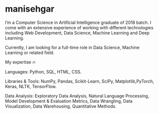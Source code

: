 # manisehgar
I’m a Computer Science in Artificial Intelligence graduate of 2018 batch. I come with an extensive experience of working with different technologies including Web Development, Data Science, Machine Learning and Deep Learning.

Currently, I am looking for a full-time role in Data Science, Machine Learning or related field.

My expertise 🔥

Languages: Python, SQL, HTML, CSS.

Libraries & Tools: NumPy, Pandas, Scikit-Learn, SciPy, Matplotlib,PyTorch, Keras, NLTK, TensorFlow.

Data Analysis: Exploratory Data Analysis, Natural Language Processing, Model Development & Evaluation Metrics, Data Wrangling, Data Visualization, Data Warehousing, Quantitative Methods.
